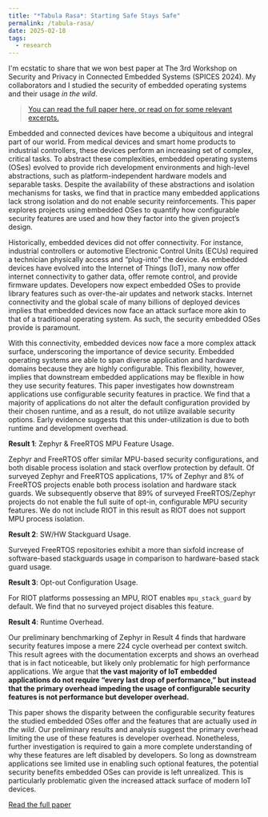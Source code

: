 ```yaml
---
title: "*Tabula Rasa*: Starting Safe Stays Safe"
permalink: /tabula-rasa/
date: 2025-02-18
tags:
  - research
---
```


I'm ecstatic to share that we won best paper at The 3rd Workshop on Security and Privacy in Connected Embedded Systems (SPICES 2024). My collaborators and I studied the security of embedded operating systems and their usage *in the wild*.

> [You can read the full paper here, or read on for some relevant excerpts.](https://patpannuto.com/pubs/potyondy2024tabularasa.pdf)

Embedded and connected devices have become a ubiquitous and
integral part of our world. From medical devices and smart home
products to industrial controllers, these devices perform an increasing set of complex, critical tasks. To abstract these complexities, embedded operating systems (OSes) evolved to provide rich
development environments and high-level abstractions, such as
platform-independent hardware models and separable tasks. Despite the availability of these abstractions and isolation mechanisms
for tasks, we find that in practice many embedded applications lack
strong isolation and do not enable security reinforcements. This
paper explores projects using embedded OSes to quantify how configurable security features are used and how they factor into the
given project’s design.

Historically, embedded devices did not offer connectivity. For
instance, industrial controllers or automotive Electronic Control
Units (ECUs) required a technician physically access and “plug-into”
the device. As embedded devices have evolved into the Internet of
Things (IoT), many now offer internet connectivity to gather data,
offer remote control, and provide firmware updates. Developers
now expect embedded OSes to provide library features such as
over-the-air updates and network stacks. Internet connectivity and
the global scale of many billions of deployed devices implies that
embedded devices now face an attack surface more akin to that of a
traditional operating system. As such, the security embedded OSes
provide is paramount.

With this connectivity, embedded devices now
face a more complex attack surface, underscoring the importance
of device security. Embedded operating systems are able to span
diverse application and hardware domains because they are highly
configurable. This flexibility, however, implies that downstream
embedded applications may be flexible in how they use security
features. This paper investigates how downstream applications use
configurable security features in practice. We find that a majority of
applications do not alter the default configuration provided by their
chosen runtime, and as a result, do not utilize available security
options. Early evidence suggests that this under-utilization is due
to both runtime and development overhead.


**Result 1**: Zephyr & FreeRTOS MPU Feature Usage. 

Zephyr and
FreeRTOS offer similar MPU-based security configurations,
and both disable process isolation and stack overflow protection by default. Of surveyed Zephyr and FreeRTOS applications, 17% of Zephyr and 8% of FreeRTOS projects enable
both process isolation and hardware stack guards. We subsequently observe that 89% of surveyed FreeRTOS/Zephyr
projects do not enable the full suite of opt-in, configurable
MPU security features. We do not include RIOT in this
result as RIOT does not support MPU process isolation.

**Result 2**: SW/HW Stackguard Usage. 

Surveyed FreeRTOS repositories exhibit a more than sixfold increase of software-based stackguards usage in comparison to hardware-based
stack guard usage.

**Result 3**: Opt-out Configuration Usage. 

For RIOT platforms possessing an MPU, RIOT enables `mpu_stack_guard` by default.
We find that no surveyed project disables this feature.

**Result 4**: Runtime Overhead. 

Our preliminary benchmarking of Zephyr in Result 4 finds that
hardware security features impose a mere 224 cycle overhead per
context switch. This result agrees with the documentation
excerpts and shows an overhead that is in fact noticeable, but likely
only problematic for high performance applications. We argue that
**the vast majority of IoT embedded applications do not require “every last drop of performance,” but instead that the primary overhead
impeding the usage of configurable security features is not performance but developer overhead.**


This paper shows the disparity between the configurable security
features the studied embedded OSes offer and the features that
are actually used *in the wild*. Our preliminary results and analysis
suggest the primary overhead limiting the use of these features is
developer overhead. Nonetheless, further investigation is required
to gain a more complete understanding of why these features are
left disabled by developers. So long as downstream applications
see limited use in enabling such optional features, the potential
security benefits embedded OSes can provide is left unrealized. This
is particularly problematic given the increased attack surface of
modern IoT devices.

<a class="btn" style="" href="https://patpannuto.com/pubs/potyondy2024tabularasa.pdf">Read the full paper</a>
